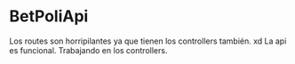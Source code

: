 # BetPoliApi
Los routes son horripilantes ya que tienen los controllers también. xd
La api es funcional. Trabajando en los controllers.
